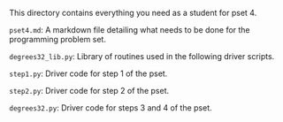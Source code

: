 This directory contains everything you need as a student for pset 4.

`pset4.md`: A markdown file detailing what needs to be done for the
programming problem set.

`degrees32_lib.py`: Library of routines used in the following
driver scripts.

`step1.py`: Driver code for step 1 of the pset.

`step2.py`: Driver code for step 2 of the pset.

`degrees32.py`: Driver code for steps 3 and 4 of the pset.
